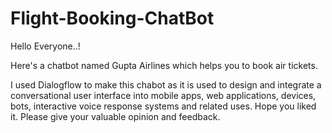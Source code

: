 # Flight-Booking-ChatBot
Hello Everyone..!

Here's a chatbot named Gupta Airlines which helps you to book air tickets.

I used Dialogflow to make this chabot as it is used to design and integrate a conversational user interface into mobile apps, web applications, devices, bots, interactive voice response systems and related uses.
Hope you liked it.
Please give your valuable opinion and feedback.
